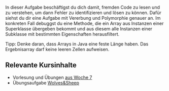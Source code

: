 In dieser Aufgabe beschäftigst du dich damit, fremden Code zu lesen und zu verstehen, um dann Fehler zu identifizieren und lösen zu können. Dafür siehst du dir eine Aufgabe mit Vererbung und Polymorphie genauer an. Im konkreten Fall debuggst du eine Methode, die ein Array aus Instanzen einer Superklasse übergeben bekommt und aus diesem alle Instanzen einer Subklasse mit bestimmten Eigenschaften herausfiltert.

Tipp: Denke daran, dass Arrays in Java eine feste Länge haben. Das Ergebnisarray darf keine leeren Zellen aufweisen.

## Relevante Kursinhalte

- Vorlesung und Übungen [aus Woche 7](https://elearning.uni-regensburg.de/course/view.php?id=52262#sectionid-690335-title)
- Übungsaufgabe [Wolves&Sheep](https://oop-wintersemester-2021.github.io/AssignmentViewer-OOP/#OOP-Wintersemester-2021/U19-WolvesAndSheep)
